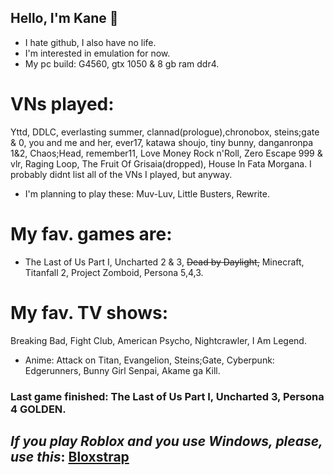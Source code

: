 ## Hello, I'm Kane 👀
- I hate github, I also have no life.
- I'm interested in emulation for now.
- My pc build: G4560, gtx 1050 & 8 gb ram ddr4.
# VNs played:
Yttd, DDLC, everlasting summer, clannad(prologue),chronobox, steins;gate & 0, you and me and her, ever17, katawa shoujo, tiny bunny, danganronpa 1&2, Chaos;Head, remember11, Love Money Rock n'Roll, Zero Escape 999 & vlr, Raging Loop, The Fruit Of Grisaia(dropped), House In Fata Morgana.
I probably didnt list all of the VNs I played, but anyway. 
- I'm planning to play these:
Muv-Luv, Little Busters, Rewrite.
# My fav. games are: 
- The Last of Us Part I, Uncharted 2 & 3, ~~Dead by Daylight,~~ Minecraft, Titanfall 2, Project Zomboid, Persona 5,4,3.
# My fav. TV shows: 
Breaking Bad, Fight Club, American Psycho, Nightcrawler, I Am Legend.
- Anime: Attack on Titan, Evangelion, Steins;Gate, Cyberpunk: Edgerunners, Bunny Girl Senpai, Akame ga Kill.
### Last game finished: The Last of Us Part I, Uncharted 3, Persona 4 GOLDEN.
## *If you play Roblox and you use Windows, please, use this*: [Bloxstrap](https://github.com/pizzaboxer/bloxstrap/)
